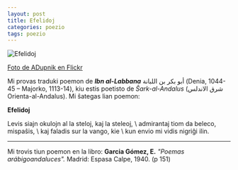 ```yaml
---
layout: post
title: Efelidoj 
categories: poezio
tags: poezio
---
```

![Efelidoj](https://c1.staticflickr.com/5/4002/4495457658_c67ea7dcfe.jpg) 

[Foto de ADupnik en Flickr][1]

Mi provas traduki poemon de ***Ibn al-Labbana*** أبو بكر بن اللبانة (Denia, 1044-45 – Majorko, 1113-14), kiu estis poetisto de *Ŝark-al-Andalus* (شرق الاندلس Orienta-al-Andalus). 
Mi ŝategas lian poemon:

**Efelidoj** 

Levis siajn okulojn al la steloj, kaj la steleoj, \\
admirantaj tiom da beleco, mispaŝis, \\
kaj faladis sur la vango, kie \\
kun envio mi vidis nigriĝi ilin.

--------
Mi trovis tiun poemon en la libro:
**Garcia Gómez, E.** *"Poemas arábigoandaluces".* Madrid: Espasa Calpe, 1940. (p 151)

[1]: https://www.flickr.com/photos/adupnik/
